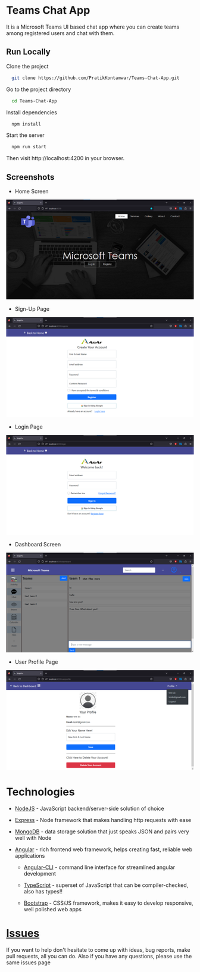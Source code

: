 # Teams Chat App

It is a Microsoft Teams UI based chat app where you can create teams among registered users and chat with them.

## Run Locally

Clone the project

```bash
  git clone https://github.com/PratikKontamwar/Teams-Chat-App.git
```

Go to the project directory

```bash
  cd Teams-Chat-App
```

Install dependencies

```bash
  npm install
```

Start the server

```bash
  npm run start
```
Then visit http://localhost:4200 in your browser.
## Screenshots

- Home Screen
<p align="center">
  <img src="./preview/home_screen.png" alt="Home Screen"/>
</p>

- Sign-Up Page
<p align="center">
  <img src="./preview/signup_page.png" alt="Sign-Up Page"/>
</p>

- Login Page
<p align="center">
  <img src="./preview/login_page.png" alt="Login Page"/>
</p>

- Dashboard Screen
<p align="center">
  <img src="./preview/dashboard_page.png" alt="Dashboard Screen"/>
</p>

- User Profile Page
<p align="center">
  <img src="./preview/userprofile_page.png" alt="User Profile Page"/>
</p>

# Technologies

- [NodeJS](https://nodejs.org/) - JavaScript backend/server-side solution of choice

- [Express](https://expressjs.com/) - Node framework that makes handling http requests with ease

- [MongoDB](https://www.mongodb.com/) - data storage solution that just speaks JSON and pairs very well with Node

- [Angular](https://angular.io/) - rich frontend web framework, helps creating fast, reliable web applications

  - [Angular-CLI](https://cli.angular.io/) - command line interface for streamlined angular development

  - [TypeScript](https://www.typescriptlang.org/) - superset of JavaScript that can be compiler-checked, also has types!!

  - [Bootstrap](http://getbootstrap.com/) - CSS/JS framework, makes it easy to develop responsive, well polished web apps

# [Issues](https://github.com/PratikKontamwar/Teams-Chat-App/issues)

If you want to help don't hesitate to come up with ideas, bug reports, make pull requests, all you can do. Also if you have any questions, please use the same issues page